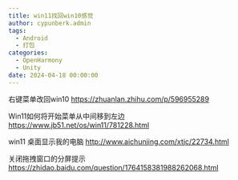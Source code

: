 ```yaml
---
title: win11找回win10感觉
author: cypunberk.admin
tags:
  - Android
  - 打包
categories:
  - OpenHarmony
  - Unity
date: 2024-04-18 00:00:00
---
```

右键菜单改回win10
https://zhuanlan.zhihu.com/p/596955289

Win11如何将开始菜单从中间移到左边
https://www.jb51.net/os/win11/781228.html

win11 桌面显示我的电脑
http://www.aichunjing.com/xtjc/22734.html

关闭拖拽窗口的分屏提示
https://zhidao.baidu.com/question/1764158381988262068.html